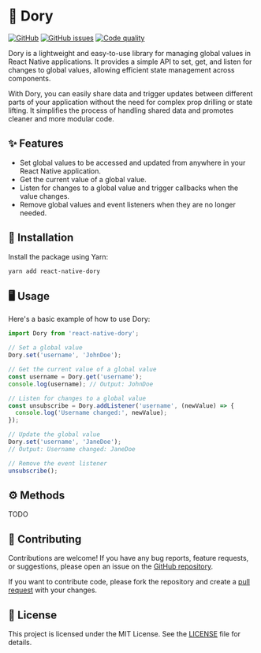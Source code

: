 # 🐠 Dory
[![GitHub](https://img.shields.io/github/license/Nembie/Esso?style=flat-square)](LICENSE)
[![GitHub issues](https://img.shields.io/github/issues/Nembie/dory?style=flat-square)](Issues)
[![Code quality](https://img.shields.io/scrutinizer/quality/g/Nembie/dory?style=flat-square)](Code)

Dory is a lightweight and easy-to-use library for managing global values in React Native applications. It provides a simple API to set, get, and listen for changes to global values, allowing efficient state management across components.

With Dory, you can easily share data and trigger updates between different parts of your application without the need for complex prop drilling or state lifting. It simplifies the process of handling shared data and promotes cleaner and more modular code.

## ✨ Features

- Set global values to be accessed and updated from anywhere in your React Native application.
- Get the current value of a global value.
- Listen for changes to a global value and trigger callbacks when the value changes.
- Remove global values and event listeners when they are no longer needed.

## 🚀 Installation

Install the package using Yarn:

```yarn add react-native-dory```


## 🖥️ Usage

Here's a basic example of how to use Dory:

```javascript
import Dory from 'react-native-dory';

// Set a global value
Dory.set('username', 'JohnDoe');

// Get the current value of a global value
const username = Dory.get('username');
console.log(username); // Output: JohnDoe

// Listen for changes to a global value
const unsubscribe = Dory.addListener('username', (newValue) => {
  console.log('Username changed:', newValue);
});

// Update the global value
Dory.set('username', 'JaneDoe');
// Output: Username changed: JaneDoe

// Remove the event listener
unsubscribe();
```

## ⚙️ Methods

TODO



## 🤝 Contributing
Contributions are welcome! If you have any bug reports, feature requests, or suggestions, please open an issue on the [GitHub repository](https://github.com/Nembie/dory/issues).

If you want to contribute code, please fork the repository and create a [pull request](https://github.com/Nembie/dory/pulls) with your changes.

## 📄 License
This project is licensed under the MIT License. See the [LICENSE](https://github.com/Nembie/dory/blob/main/LICENSE) file for details.
